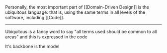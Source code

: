Personally, the most important part of [[Domain-Driven Design]] is the ubiquitous language: that is, using the same terms in all levels of the software, including [[Code]].

---

Ubiquitous is a fancy word to say "all terms used should be common to all areas" and this is expressed in the code

It's backbone is the model